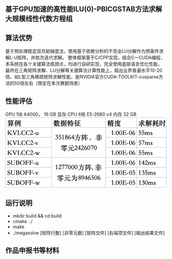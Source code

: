 ## 基于GPU加速的高性能ILU(0)-PBICGSTAB方法求解大规模线性代数方程组

## 算法优势

基于预处理稳定双共轭梯度法，使用基于依赖分析的不完全LU分解作为预条件求解L-U矩阵，并依次迭代求解。
整体框架基于C/CPP实现，结合C—CUDA编程，本系统在各个关键算法瓶颈点，均进行自研实现，完全使用底层语言优化性能，
最终在三角矩阵求解、LU分解等关键算法计算性能上，超出业界普遍水平10-20倍，如L型三角稀疏矩阵求解性能，是NVIDIA官方CUDA-TOOLKIT-cusparse方法的50倍左右（限定在本次赛题场景）

## 性能评估

GPU  1块 A4000， 16 GB 显存
CPU  6核 E5-2680 v4
内存  32  GB
![img_1.png](img_1.png)

## 运行说明

* mkdir build && cd build
* cmake ../
* make
* ./megasolve [矩阵行数] [非零元数] [矩阵文件] [右端项文件] [输出结果文件]

## 作品申报书等材料





 


